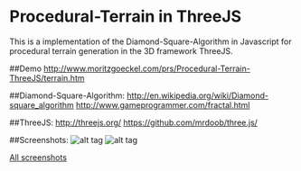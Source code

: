 # Procedural-Terrain in ThreeJS
This is a implementation of the Diamond-Square-Algorithm in Javascript for procedural terrain generation in the 3D framework ThreeJS.

##Demo
http://www.moritzgoeckel.com/prs/Procedural-Terrain-ThreeJS/terrain.htm

##Diamond-Square-Algorithm:
http://en.wikipedia.org/wiki/Diamond-square_algorithm
http://www.gameprogrammer.com/fractal.html

##ThreeJS:
http://threejs.org/
https://github.com/mrdoob/three.js/

##Screenshots:
![alt tag](https://cloud.githubusercontent.com/assets/9058095/8126905/2e90d7c4-10f3-11e5-94ee-2b727320a10b.png)
![alt tag](https://cloud.githubusercontent.com/assets/9058095/8126907/2eb40960-10f3-11e5-88aa-42581fe4bb65.png)

[All screenshots](https://github.com/MoritzGoeckel/Procedural-Terrain-ThreeJS/issues/1)
